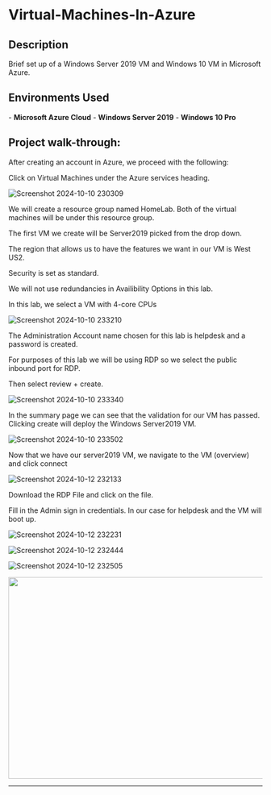  <h1>Virtual-Machines-In-Azure</h1>

<h2>Description</h2>
Brief set up of a Windows Server 2019 VM and Windows 10 VM in Microsoft Azure. 


<h2>Environments Used </h2>
- <b>Microsoft Azure Cloud</b>
- <b>Windows Server 2019</b>
- <b>Windows 10 Pro</b>



<h2>Project walk-through:</h2>

After creating an account in Azure, we proceed with the following:

Click on Virtual Machines under the Azure services heading.

![Screenshot 2024-10-10 230309](https://github.com/user-attachments/assets/35d0ba4f-4215-430c-9d7e-f7eb6bdb92b5)


We will create a resource group named HomeLab. Both of the virtual machines will be under this resource group.

The first VM we create will be Server2019 picked from the drop down.

The region that allows us to have the features we want in our VM is West US2.

Security is set as standard.

We will not use redundancies in Availibility Options in this lab.

In this lab, we select a VM with 4-core CPUs 

![Screenshot 2024-10-10 233210](https://github.com/user-attachments/assets/768d26c3-52a4-485c-9c31-8908446129c7)

The Administration Account name chosen for this lab is helpdesk and a password is created.

For purposes of this lab we will be using RDP so we select the public inbound port for RDP.

Then select review + create.


![Screenshot 2024-10-10 233340](https://github.com/user-attachments/assets/35479f6f-5b7b-42ca-8d5b-1626ff2bd762)


In the summary page we can see that the validation for our VM has passed. Clicking create will deploy the Windows Server2019
VM.

![Screenshot 2024-10-10 233502](https://github.com/user-attachments/assets/de1a2db3-6df0-4fba-80cc-d7247eac46ec)

Now that we have our server2019 VM, we navigate to the VM (overview) and click connect

![Screenshot 2024-10-12 232133](https://github.com/user-attachments/assets/2aae82c7-41f5-43e1-91c3-baaa0d61e5b2)

Download the RDP File and click on the file.

Fill in the Admin sign in credentials. In our case for helpdesk and the VM will boot up.


![Screenshot 2024-10-12 232231](https://github.com/user-attachments/assets/914acef5-bb52-4fca-83b3-97d0899e8497)


![Screenshot 2024-10-12 232444](https://github.com/user-attachments/assets/64975471-953e-4808-a622-4406a9e41ad7)


![Screenshot 2024-10-12 232505](https://github.com/user-attachments/assets/78418615-86ec-4f21-9d68-492cf64232a3)



<img src= https://github.com/user-attachments/assets/9337405e-0171-48a0-bc6e-15f60fa3496c width="700" height="400" />



___________________________________________________________________________________________________________________________________________________________

